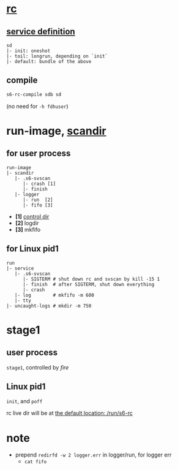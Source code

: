 # [rc](https://skarnet.org/software/s6-rc/)

## [service definition](https://skarnet.org/software/s6-rc/s6-rc-compile.html)

```
sd
|- init: oneshot
|- toil: longrun, depending on `init`
|- default: bundle of the above
```

## compile

```sh
s6-rc-compile sdb sd
```
(no need for `-h fdhuser`)

# run-image, [scandir](https://skarnet.org/software/s6/scandir.html)

## for user process

```
run-image
|- scandir
   |- .s6-svscan
      |- crash [1]
      |- finish
   |- logger
      |- run  [2]
      |- fifo [3]
```

- **[1]** [control dir](https://www.skarnet.org/software/s6/s6-svscan.html)
- **[2]** logdir
- **[3]** mkfifo

## for Linux pid1

```
run
|- service
   |- .s6-svscan
      |- SIGTERM # shut down rc and svscan by kill -15 1
      |- finish  # after SIGTERM, shut down everything
      |- crash
   |- log        # mkfifo -m 600
   |- tty
|- uncaught-logs # mkdir -m 750
```

# stage1

## user process

`stage1`, controlled by *fire*

## Linux pid1

`init`, and `poff`

rc live dir will be at [the default location: /run/s6-rc](https://www.skarnet.org/software/s6-rc/s6-rc-init.html)

# note

- prepend `redirfd -w 2 logger.err` in logger/run, for logger err
    + `cat fifo`
